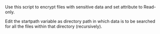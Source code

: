 Use this script to encrypt files with sensitive data and set attribute to Read-only.  

Edit the startpath variable as directory path in which data is to be searched for all the files within that directory (recursively).  